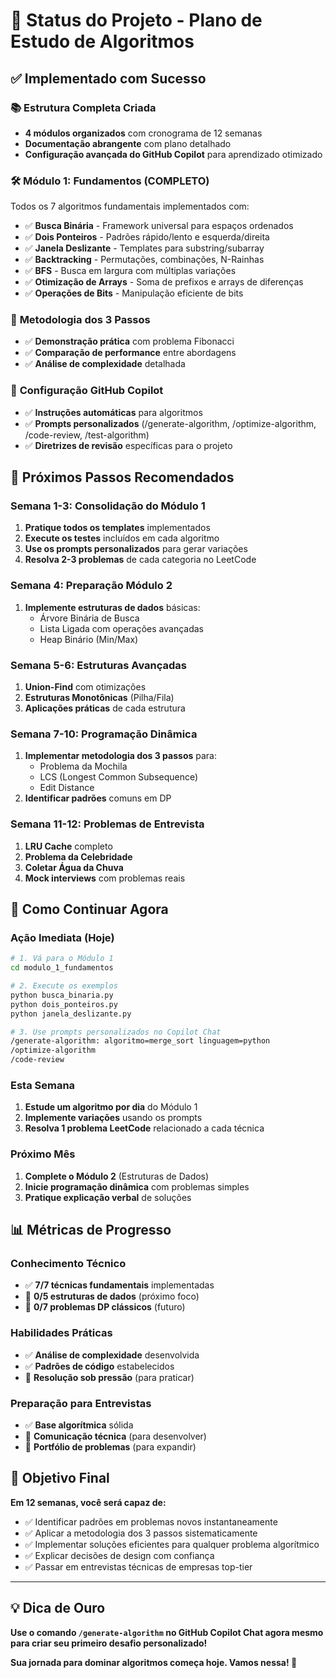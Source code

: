 # 🎯 Status do Projeto - Plano de Estudo de Algoritmos

## ✅ Implementado com Sucesso

### 📚 **Estrutura Completa Criada**
- **4 módulos organizados** com cronograma de 12 semanas
- **Documentação abrangente** com plano detalhado
- **Configuração avançada do GitHub Copilot** para aprendizado otimizado

### 🛠️ **Módulo 1: Fundamentos (COMPLETO)**
Todos os 7 algoritmos fundamentais implementados com:

- ✅ **Busca Binária** - Framework universal para espaços ordenados
- ✅ **Dois Ponteiros** - Padrões rápido/lento e esquerda/direita
- ✅ **Janela Deslizante** - Templates para substring/subarray
- ✅ **Backtracking** - Permutações, combinações, N-Rainhas
- ✅ **BFS** - Busca em largura com múltiplas variações
- ✅ **Otimização de Arrays** - Soma de prefixos e arrays de diferenças
- ✅ **Operações de Bits** - Manipulação eficiente de bits

### 🧠 **Metodologia dos 3 Passos**
- ✅ **Demonstração prática** com problema Fibonacci
- ✅ **Comparação de performance** entre abordagens
- ✅ **Análise de complexidade** detalhada

### 🤖 **Configuração GitHub Copilot**
- ✅ **Instruções automáticas** para algoritmos
- ✅ **Prompts personalizados** (/generate-algorithm, /optimize-algorithm, /code-review, /test-algorithm)
- ✅ **Diretrizes de revisão** específicas para o projeto

## 🔄 Próximos Passos Recomendados

### **Semana 1-3: Consolidação do Módulo 1**
1. **Pratique todos os templates** implementados
2. **Execute os testes** incluídos em cada algoritmo
3. **Use os prompts personalizados** para gerar variações
4. **Resolva 2-3 problemas** de cada categoria no LeetCode

### **Semana 4: Preparação Módulo 2**
1. **Implemente estruturas de dados** básicas:
   - Árvore Binária de Busca
   - Lista Ligada com operações avançadas
   - Heap Binário (Min/Max)

### **Semana 5-6: Estruturas Avançadas**
1. **Union-Find** com otimizações
2. **Estruturas Monotônicas** (Pilha/Fila)
3. **Aplicações práticas** de cada estrutura

### **Semana 7-10: Programação Dinâmica**
1. **Implementar metodologia dos 3 passos** para:
   - Problema da Mochila
   - LCS (Longest Common Subsequence)
   - Edit Distance
2. **Identificar padrões** comuns em DP

### **Semana 11-12: Problemas de Entrevista**
1. **LRU Cache** completo
2. **Problema da Celebridade**
3. **Coletar Água da Chuva**
4. **Mock interviews** com problemas reais

## 🚀 Como Continuar Agora

### **Ação Imediata (Hoje)**
```bash
# 1. Vá para o Módulo 1
cd modulo_1_fundamentos

# 2. Execute os exemplos
python busca_binaria.py
python dois_ponteiros.py
python janela_deslizante.py

# 3. Use prompts personalizados no Copilot Chat
/generate-algorithm: algoritmo=merge_sort linguagem=python
/optimize-algorithm
/code-review
```

### **Esta Semana**
1. **Estude um algoritmo por dia** do Módulo 1
2. **Implemente variações** usando os prompts
3. **Resolva 1 problema LeetCode** relacionado a cada técnica

### **Próximo Mês**
1. **Complete o Módulo 2** (Estruturas de Dados)
2. **Inicie programação dinâmica** com problemas simples
3. **Pratique explicação verbal** de soluções

## 📊 Métricas de Progresso

### **Conhecimento Técnico**
- ✅ **7/7 técnicas fundamentais** implementadas
- 🔄 **0/5 estruturas de dados** (próximo foco)
- 🔄 **0/7 problemas DP clássicos** (futuro)

### **Habilidades Práticas**
- ✅ **Análise de complexidade** desenvolvida
- ✅ **Padrões de código** estabelecidos
- 🔄 **Resolução sob pressão** (para praticar)

### **Preparação para Entrevistas**
- ✅ **Base algorítmica** sólida
- 🔄 **Comunicação técnica** (para desenvolver)
- 🔄 **Portfólio de problemas** (para expandir)

## 🎯 Objetivo Final

**Em 12 semanas, você será capaz de:**
- ✅ Identificar padrões em problemas novos instantaneamente
- ✅ Aplicar a metodologia dos 3 passos sistematicamente
- ✅ Implementar soluções eficientes para qualquer problema algorítmico
- ✅ Explicar decisões de design com confiança
- ✅ Passar em entrevistas técnicas de empresas top-tier

---

## 💡 Dica de Ouro

**Use o comando `/generate-algorithm` no GitHub Copilot Chat agora mesmo para criar seu primeiro desafio personalizado!**

**Sua jornada para dominar algoritmos começa hoje. Vamos nessa! 🚀**
